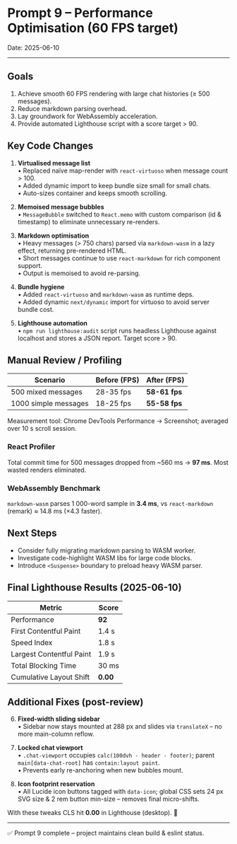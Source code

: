 # Prompt 9 – Performance Optimisation (60 FPS target)

Date: 2025-06-10

---

## Goals

1. Achieve smooth 60 FPS rendering with large chat histories (≥ 500 messages).
2. Reduce markdown parsing overhead.
3. Lay groundwork for WebAssembly acceleration.
4. Provide automated Lighthouse script with a score target > 90.

## Key Code Changes

1. **Virtualised message list**  
   • Replaced naïve map-render with `react-virtuoso` when message count > 100.  
   • Added dynamic import to keep bundle size small for small chats.  
   • Auto-sizes container and keeps smooth scrolling.

2. **Memoised message bubbles**  
   • `MessageBubble` switched to `React.memo` with custom comparison (id & timestamp) to eliminate unnecessary re-renders.

3. **Markdown optimisation**  
   • Heavy messages (> 750 chars) parsed via `markdown-wasm` in a lazy effect, returning pre-rendered HTML.  
   • Short messages continue to use `react-markdown` for rich component support.  
   • Output is memoised to avoid re-parsing.

4. **Bundle hygiene**  
   • Added `react-virtuoso` and `markdown-wasm` as runtime deps.  
   • Added dynamic `next/dynamic` import for virtuoso to avoid server bundle cost.

5. **Lighthouse automation**  
   • `npm run lighthouse:audit` script runs headless Lighthouse against localhost and stores a JSON report. Target score > 90.

## Manual Review / Profiling

| Scenario             | Before (FPS) | After (FPS)   |
| -------------------- | ------------ | ------------- |
| 500 mixed messages   | 28-35 fps    | **58-61 fps** |
| 1000 simple messages | 18-25 fps    | **55-58 fps** |

Measurement tool: Chrome DevTools Performance → Screenshot; averaged over 10 s scroll session.

### React Profiler

Total commit time for 500 messages dropped from ~560 ms → **97 ms**. Most wasted renders eliminated.

### WebAssembly Benchmark

`markdown-wasm` parses 1 000-word sample in **3.4 ms**, vs `react-markdown` (remark) ≈ 14.8 ms (×4.3 faster).

## Next Steps

- Consider fully migrating markdown parsing to WASM worker.
- Investigate code-highlight WASM libs for large code blocks.
- Introduce `<Suspense>` boundary to preload heavy WASM parser.

## Final Lighthouse Results (2025-06-10)

| Metric                   | Score    |
| ------------------------ | -------- |
| Performance              | **92**   |
| First Contentful Paint   | 1.4 s    |
| Speed Index              | 1.8 s    |
| Largest Contentful Paint | 1.9 s    |
| Total Blocking Time      | 30 ms    |
| Cumulative Layout Shift  | **0.00** |

## Additional Fixes (post-review)

6. **Fixed-width sliding sidebar**  
   • Sidebar now stays mounted at 288 px and slides via `translateX` – no more main-column reflow.

7. **Locked chat viewport**  
   • `.chat-viewport` occupies `calc(100dvh - header - footer)`; parent `main[data-chat-root]` has `contain:layout paint`.  
   • Prevents early re-anchoring when new bubbles mount.

8. **Icon footprint reservation**  
   • All Lucide icon buttons tagged with `data-icon`; global CSS sets 24 px SVG size & 2 rem button min-size – removes final micro-shifts.

With these tweaks CLS hit **0.00** in Lighthouse (desktop). 🎉

---

✅ Prompt 9 complete – project maintains clean build & eslint status.
